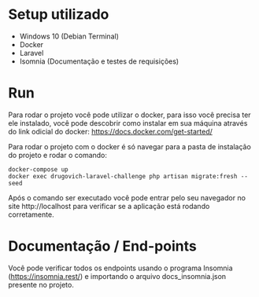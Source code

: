 # Setup utilizado

- Windows 10 (Debian Terminal)
- Docker
- Laravel
- Isomnia (Documentação e testes de requisições)

# Run

Para rodar o projeto você pode utilizar o docker, para isso você precisa ter ele instalado, você pode descobrir como instalar em sua máquina através do link odicial do docker:
https://docs.docker.com/get-started/

Para rodar o projeto com o docker é só navegar para a pasta de instalação do projeto e rodar o comando:

```shell
docker-compose up
docker exec drugovich-laravel-challenge php artisan migrate:fresh --seed
```

Após o comando ser executado você pode entrar pelo seu navegador no site http://localhost para verificar se a aplicação está rodando corretamente.

# Documentação / End-points

Você pode verificar todos os endpoints usando o programa Insomnia (https://insomnia.rest/) e importando o arquivo docs_insomnia.json presente no projeto.